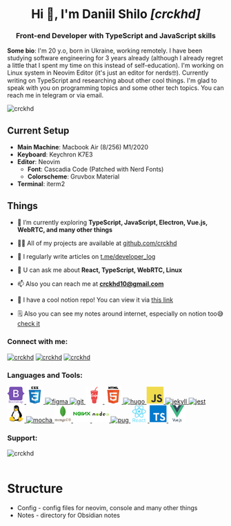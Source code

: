 <h1 align="center">Hi 👋, I'm Daniil Shilo <em>[crckhd]</em></h1>
<h3 align="center">Front-end Developer with TypeScript and JavaScript skills</h3>

**Some bio**: I'm 20 y.o, born in Ukraine, working remotely. I have been studying software engineering for 3 years already (although I already regret a little that I spent my time on this instead of self-education). I'm working on Linux system in Neovim Editor (it's just an editor for nerds🤓). Currently writing on TypeScript and researching about other cool things. I'm glad to speak with you on programming topics and some other tech topics. You can reach me in telegram or via email.

<p align="left"> <img src="https://komarev.com/ghpvc/?username=crckhd&label=Views&color=43de70&style=flat" alt="crckhd" /> </p>

## Current Setup
* **Main Machine**: Macbook Air (8/256) M1/2020
* **Keyboard**: Keychron K7E3
* **Editor**: Neovim
  * **Font**: Cascadia Code (Patched with Nerd Fonts)
  * **Colorscheme**: Gruvbox Material
* **Terminal**: iterm2

## Things

- 🌱 I’m currently exploring **TypeScript, JavaScript, Electron, Vue.js, WebRTC, and many other things**

- 👨‍💻 All of my projects are available at [github.com/crckhd](https://github.com/crckhd)

- 📝 I regularly write articles on [t.me/developer_log](https://t.me/developer_log)

- 💬 U can ask me about **React, TypeScript, WebRTC, Linux**

- 📫 Also you can reach me at **crckhd10@gmail.com**

- 📓 I have a cool notion repo! You can view it via [this link](https://crckhd.notion.site/c98c680eef874615a2a4c9beb43cf7de)

- 🗒️ Also you can see my notes around internet, especially on notion too😅 [check it](https://crckhd.notion.site/8bd01b4be5d748ebbfd7a82a33d69634)

<h3 align="left">Connect with me:</h3>
<p align="left">
<a href="https://codepen.io/crckhd" target="blank"><img align="center" src="https://raw.githubusercontent.com/rahuldkjain/github-profile-readme-generator/master/src/images/icons/Social/codepen.svg" alt="crckhd" height="30" width="40" /></a>
<a href="https://instagram.com/crckhd" target="blank"><img align="center" src="https://raw.githubusercontent.com/rahuldkjain/github-profile-readme-generator/master/src/images/icons/Social/instagram.svg" alt="crckhd" height="30" width="40" /></a>
<a href="https://www.leetcode.com/crckhd" target="blank"><img align="center" src="https://raw.githubusercontent.com/rahuldkjain/github-profile-readme-generator/master/src/images/icons/Social/leet-code.svg" alt="crckhd" height="30" width="40" /></a>
</p>

<h3 align="left">Languages and Tools:</h3>
<p align="left"> <a href="https://getbootstrap.com" target="_blank" rel="noreferrer"> <img src="https://raw.githubusercontent.com/devicons/devicon/master/icons/bootstrap/bootstrap-plain-wordmark.svg" alt="bootstrap" width="40" height="40"/> </a> <a href="https://www.w3schools.com/css/" target="_blank" rel="noreferrer"> <img src="https://raw.githubusercontent.com/devicons/devicon/master/icons/css3/css3-original-wordmark.svg" alt="css3" width="40" height="40"/> </a> <a href="https://www.figma.com/" target="_blank" rel="noreferrer"> <img src="https://www.vectorlogo.zone/logos/figma/figma-icon.svg" alt="figma" width="40" height="40"/> </a> <a href="https://git-scm.com/" target="_blank" rel="noreferrer"> <img src="https://www.vectorlogo.zone/logos/git-scm/git-scm-icon.svg" alt="git" width="40" height="40"/> </a> <a href="https://gulpjs.com" target="_blank" rel="noreferrer"> <img src="https://raw.githubusercontent.com/devicons/devicon/master/icons/gulp/gulp-plain.svg" alt="gulp" width="40" height="40"/> </a> <a href="https://www.w3.org/html/" target="_blank" rel="noreferrer"> <img src="https://raw.githubusercontent.com/devicons/devicon/master/icons/html5/html5-original-wordmark.svg" alt="html5" width="40" height="40"/> </a> <a href="https://gohugo.io/" target="_blank" rel="noreferrer"> <img src="https://api.iconify.design/logos-hugo.svg" alt="hugo" width="40" height="40"/> </a> <a href="https://developer.mozilla.org/en-US/docs/Web/JavaScript" target="_blank" rel="noreferrer"> <img src="https://raw.githubusercontent.com/devicons/devicon/master/icons/javascript/javascript-original.svg" alt="javascript" width="40" height="40"/> </a> <a href="https://jekyllrb.com/" target="_blank" rel="noreferrer"> <img src="https://www.vectorlogo.zone/logos/jekyllrb/jekyllrb-icon.svg" alt="jekyll" width="40" height="40"/> </a> <a href="https://jestjs.io" target="_blank" rel="noreferrer"> <img src="https://www.vectorlogo.zone/logos/jestjsio/jestjsio-icon.svg" alt="jest" width="40" height="40"/> </a> <a href="https://www.linux.org/" target="_blank" rel="noreferrer"> <img src="https://raw.githubusercontent.com/devicons/devicon/master/icons/linux/linux-original.svg" alt="linux" width="40" height="40"/> </a> <a href="https://mochajs.org" target="_blank" rel="noreferrer"> <img src="https://www.vectorlogo.zone/logos/mochajs/mochajs-icon.svg" alt="mocha" width="40" height="40"/> </a> <a href="https://www.mongodb.com/" target="_blank" rel="noreferrer"> <img src="https://raw.githubusercontent.com/devicons/devicon/master/icons/mongodb/mongodb-original-wordmark.svg" alt="mongodb" width="40" height="40"/> </a> <a href="https://www.nginx.com" target="_blank" rel="noreferrer"> <img src="https://raw.githubusercontent.com/devicons/devicon/master/icons/nginx/nginx-original.svg" alt="nginx" width="40" height="40"/> </a> <a href="https://nodejs.org" target="_blank" rel="noreferrer"> <img src="https://raw.githubusercontent.com/devicons/devicon/master/icons/nodejs/nodejs-original-wordmark.svg" alt="nodejs" width="40" height="40"/> </a> <a href="https://pugjs.org" target="_blank" rel="noreferrer"> <img src="https://cdn.worldvectorlogo.com/logos/pug.svg" alt="pug" width="40" height="40"/> </a> <a href="https://reactjs.org/" target="_blank" rel="noreferrer"> <img src="https://raw.githubusercontent.com/devicons/devicon/master/icons/react/react-original-wordmark.svg" alt="react" width="40" height="40"/> </a> <a href="https://www.typescriptlang.org/" target="_blank" rel="noreferrer"> <img src="https://raw.githubusercontent.com/devicons/devicon/master/icons/typescript/typescript-original.svg" alt="typescript" width="40" height="40"/> </a> <a href="https://vuejs.org/" target="_blank" rel="noreferrer"> <img src="https://raw.githubusercontent.com/devicons/devicon/master/icons/vuejs/vuejs-original-wordmark.svg" alt="vuejs" width="40" height="40"/> </a> </p>

<h3 align="left">Support:</h3>
<p><a href="https://ko-fi.com/crckhd"> <img align="left" src="https://cdn.ko-fi.com/cdn/kofi3.png?v=3" height="50" width="210" alt="crckhd" /></a></p><br><br>

# Structure

* Config - config files for neovim, console and many other things
* Notes - directory for Obsidian notes
